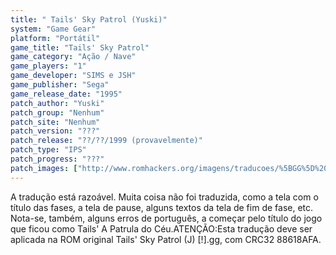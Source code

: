 ```yaml
---
title: " Tails' Sky Patrol (Yuski)"
system: "Game Gear"
platform: "Portátil"
game_title: "Tails' Sky Patrol"
game_category: "Ação / Nave"
game_players: "1"
game_developer: "SIMS e JSH"
game_publisher: "Sega"
game_release_date: "1995"
patch_author: "Yuski"
patch_group: "Nenhum"
patch_site: "Nenhum"
patch_version: "???"
patch_release: "??/??/1999 (provavelmente)"
patch_type: "IPS"
patch_progress: "???"
patch_images: ["http://www.romhackers.org/imagens/traducoes/%5BGG%5D%20Tails'%20Sky%20Patrol%20-%20Yuski%20-%201.png","http://www.romhackers.org/imagens/traducoes/%5BGG%5D%20Tails'%20Sky%20Patrol%20-%20Yuski%20-%202.png","http://www.romhackers.org/imagens/traducoes/%5BGG%5D%20Tails'%20Sky%20Patrol%20-%20Yuski%20-%203.png"]
---
```

A tradução está razoável. Muita coisa não foi traduzida, como a tela com o título das fases, a tela de pause, alguns textos da tela de fim de fase, etc. Nota-se, também, alguns erros de português, a começar pelo título do jogo que ficou como Tails' A Patrula do Céu.ATENÇÃO:Esta tradução deve ser aplicada na ROM original Tails' Sky Patrol (J) [!].gg, com CRC32 88618AFA.